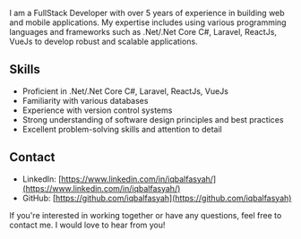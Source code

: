 I am a FullStack Developer with over 5 years of experience in building web and mobile applications. My expertise includes using various programming languages and frameworks such as .Net/.Net Core C#, Laravel, ReactJs, VueJs to develop robust and scalable applications.

## Skills

- Proficient in .Net/.Net Core C#, Laravel, ReactJs, VueJs
- Familiarity with various databases
- Experience with version control systems
- Strong understanding of software design principles and best practices
- Excellent problem-solving skills and attention to detail

## Contact

- LinkedIn: [https://www.linkedin.com/in/iqbalfasyah/](https://www.linkedin.com/in/iqbalfasyah/)
- GitHub: [https://github.com/iqbalfasyah](https://github.com/iqbalfasyah)

If you're interested in working together or have any questions, feel free to contact me. I would love to hear from you!
